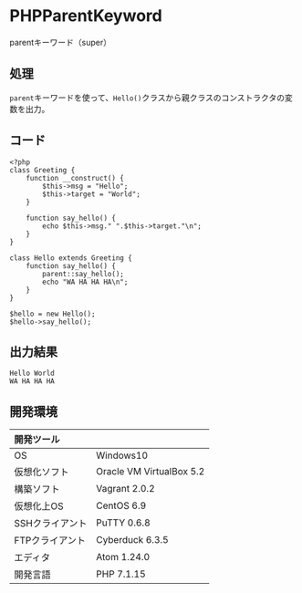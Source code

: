 # PHPParentKeyword
parentキーワード（super）

## 処理
`parent`キーワードを使って、`Hello()`クラスから親クラスのコンストラクタの変数を出力。

## コード
```
<?php
class Greeting {
    function __construct() {
        $this->msg = "Hello";
        $this->target = "World";
    }

    function say_hello() {
        echo $this->msg." ".$this->target."\n";
    }
}

class Hello extends Greeting {
    function say_hello() {
        parent::say_hello();
        echo "WA HA HA HA\n";
    }
}

$hello = new Hello();
$hello->say_hello();
```

## 出力結果  
```
Hello World
WA HA HA HA
```
  
## 開発環境
| 開発ツール |  |
|:-|:-|
| OS | Windows10 |
| 仮想化ソフト | Oracle VM VirtualBox 5.2 |
| 構築ソフト | Vagrant 2.0.2 |
| 仮想化上OS | CentOS 6.9 |
| SSHクライアント | PuTTY 0.6.8 |
| FTPクライアント | Cyberduck 6.3.5 |
| エディタ | Atom 1.24.0 |
| 開発言語 | PHP 7.1.15 |
